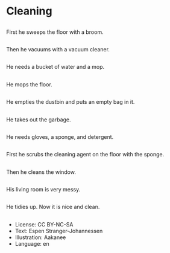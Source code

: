 # Cleaning

##
First he sweeps the floor with a broom.

##
Then he vacuums with a vacuum cleaner.

##
He needs a bucket of water and a mop.

##
He mops the floor.

##
He empties the dustbin and puts an empty bag in it.

##
He takes out the garbage.

##
He needs gloves, a sponge, and detergent.

##
First he scrubs the cleaning agent on the floor with the sponge.

##
Then he cleans the window.

##
His living room is very messy.

##
He tidies up. Now it is nice and clean.

##
* License: CC BY-NC-SA
* Text: Espen Stranger-Johannessen
* Illustration: Aakanee
* Language: en
